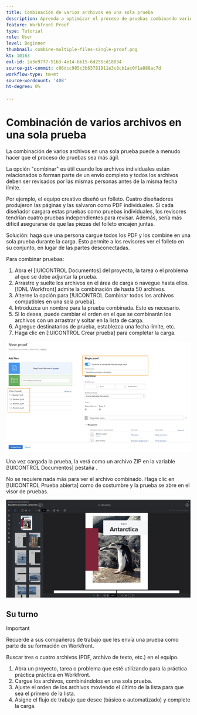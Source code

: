 ```yaml
---
title: Combinación de varios archivos en una sola prueba
description: Aprenda a optimizar el proceso de pruebas combinando varios archivos en una sola prueba en [!DNL  Workfront].
feature: Workfront Proof
type: Tutorial
role: User
level: Beginner
thumbnail: combine-multiple-files-single-proof.png
kt: 10163
exl-id: 2a3e97f7-51b3-4e14-bb15-6d255cd18034
source-git-commit: c06dcc985c3b63781911e3c8cb1ac0f1a888ac7d
workflow-type: tm+mt
source-wordcount: '408'
ht-degree: 0%

---
```


# Combinación de varios archivos en una sola prueba

La combinación de varios archivos en una sola prueba puede a menudo hacer que el proceso de pruebas sea más ágil.

La opción &quot;combinar&quot; es útil cuando los archivos individuales están relacionados o forman parte de un envío completo y todos los archivos deben ser revisados por las mismas personas antes de la misma fecha límite.

Por ejemplo, el equipo creativo diseñó un folleto. Cuatro diseñadores produjeron las páginas y las salvaron como PDF individuales. Si cada diseñador cargara estas pruebas como pruebas individuales, los revisores tendrían cuatro pruebas independientes para revisar. Además, sería más difícil asegurarse de que las piezas del folleto encajen juntas.

Solución: haga que una persona cargue todos los PDF y los combine en una sola prueba durante la carga. Esto permite a los revisores ver el folleto en su conjunto, en lugar de las partes desconectadas.

Para combinar pruebas:

1. Abra el [!UICONTROL Documentos] del proyecto, la tarea o el problema al que se debe adjuntar la prueba.
2. Arrastre y suelte los archivos en el área de carga o navegue hasta ellos. [!DNL Workfront] admite la combinación de hasta 50 archivos.
3. Alterne la opción para [!UICONTROL Combinar todos los archivos compatibles en una sola prueba].
4. Introduzca un nombre para la prueba combinada. Esto es necesario.
5. Si lo desea, puede cambiar el orden en el que se combinarán los archivos con un arrastrar y soltar en la lista de carga.
6. Agregue destinatarios de prueba, establezca una fecha límite, etc.
7. Haga clic en [!UICONTROL Crear prueba] para completar la carga.

![Una imagen del [!UICONTROL Nueva prueba] con la lista de archivos cargados y [!UICONTROL Prueba única] secciones resaltadas.](assets/combine-proofs.png)

Una vez cargada la prueba, la verá como un archivo ZIP en la variable [!UICONTROL Documentos] pestaña .

No se requiere nada más para ver el archivo combinado. Haga clic en [!UICONTROL Prueba abierta] como de costumbre y la prueba se abre en el visor de pruebas.

![Imagen del visor de prueba con una prueba de varias páginas visible.](assets/combine-proofs-2.png)

## Su turno

>[!IMPORTANT]
>
>Recuerde a sus compañeros de trabajo que les envía una prueba como parte de su formación en Workfront.


Buscar tres o cuatro archivos (PDF, archivo de texto, etc.) en el equipo.

1. Abra un proyecto, tarea o problema que esté utilizando para la práctica práctica práctica en Workfront.
1. Cargue los archivos, combinándolos en una sola prueba.
1. Ajuste el orden de los archivos moviendo el último de la lista para que sea el primero de la lista.
1. Asigne el flujo de trabajo que desee (básico o automatizado) y complete la carga.



<!--
##Learn more
* Create a multi-page proof
-->
